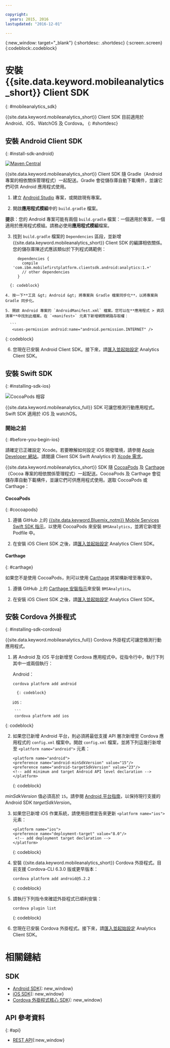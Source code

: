 ```yaml
---

copyright:
  years: 2015, 2016
lastupdated: "2016-12-01"

---
```

{:new_window: target="_blank"}
{:shortdesc: .shortdesc}
{:screen:.screen}
{:codeblock:.codeblock}

# 安裝 {{site.data.keyword.mobileanalytics_short}} Client SDK
{: #mobileanalytics_sdk}

{{site.data.keyword.mobileanalytics_short}}
Client SDK 目前適用於 Android、iOS、WatchOS 及 Cordova。
{: #shortdesc}

## 安裝 Android Client SDK
{: #install-sdk-android}

[![Maven Central](https://maven-badges.herokuapp.com/maven-central/com.ibm.mobilefirstplatform.clientsdk.android/analytics/badge.svg)](https://maven-badges.herokuapp.com/maven-central/com.ibm.mobilefirstplatform.clientsdk.android/analytics)

{{site.data.keyword.mobileanalytics_short}} Client SDK 隨 Gradle（Android 專案的相依關係管理程式）一起配送。Gradle 會從儲存庫自動下載構件，並讓它們可供 Android 應用程式使用。

1. 建立 [Android Studio](http://developer.android.com/sdk/index.html) 專案，或開啟現有專案。

2. 開啟**應用程式模組**中的 `build.gradle` 檔案。

  **提示**：您的 Android 專案可能有兩個 `build.gradle` 檔案：一個適用於專案，一個適用於應用程式模組。請務必使用**應用程式模組**檔案。

3. 找到 `build.gradle` 檔案的 `Dependencies` 區段，並新增 {{site.data.keyword.mobileanalytics_short}} Client SDK 的編譯相依關係。您的儲存庫陳述式應該類似於下列程式碼範例：

	```
      dependencies {
        compile 'com.ibm.mobilefirstplatform.clientsdk.android:analytics:1.+'
    	// other dependencies  
      }
  ```
  	{: codeblock}

4. 按一下**工具 &gt; Android &gt; 將專案與 Gradle 檔案同步化**，以將專案與 Gradle 同步化。

5. 開啟 Android 專案的 `AndroidManifest.xml` 檔案。您可以在**應用程式 > 資訊清單**中找到此檔案。在 `<manifest>` 元素下新增網際網路存取權：

	```
	 <uses-permission android:name="android.permission.INTERNET" />
   ```
   {: codeblock}
   
6. 您現在已安裝 Android Client SDK。接下來，請[匯入並起始設定](sdk.html#initalize-ma-sdk) Analytics Client SDK。   

## 安裝 Swift SDK
{: #installing-sdk-ios}

![CocoaPods 相容](https://img.shields.io/cocoapods/v/BMSAnalytics.svg)

{{site.data.keyword.mobileanalytics_full}} SDK 可讓您檢測行動應用程式。Swift SDK 適用於 iOS 及 watchOS。

### 開始之前
{: #before-you-begin-ios}

請確定已正確設定 Xcode。若要瞭解如何設定 iOS 開發環境，請參閱 [Apple Developer 網站](https://developer.apple.com/support/xcode/)。請閱讀 Client SDK Swift Analytics 的 [Xcode 需求](https://github.com/ibm-bluemix-mobile-services/bms-clientsdk-swift-analytics/tree/development#requirements)。

{{site.data.keyword.mobileanalytics_short}} SDK 隨 [CocoaPods](https://cocoapods.org/) 及 [Carthage](https://github.com/Carthage/Carthage#getting-started)（Cocoa 專案的相依關係管理程式）一起配送。CocoaPods 及 Carthage 會從儲存庫自動下載構件，並讓它們可供應用程式使用。選取 CocoaPods 或 Carthage：

#### CocoaPods
{: #cocoapods}

1. 遵循 GitHub 上的 [{{site.data.keyword.Bluemix_notm}} Mobile Services Swift SDK 指示](https://github.com/ibm-bluemix-mobile-services/bms-clientsdk-swift-analytics/tree/development#cocoapods)，以使用 CocoaPods 來安裝 `BMSAnalytics`，並將它新增至 Podfile 中。 
	
2. 在安裝 iOS Client SDK 之後，請[匯入並起始設定](sdk.html#initalize-ma-sdk) Analytics Client SDK。   

#### Carthage
{: #carthage}

如果您不是使用 CocoaPods，則可以使用 [Carthage](https://github.com/Carthage/Carthage#if-youre-building-for-ios-tvos-or-watchos) 將架構新增至專案中。

1. 遵循 GitHub 上的 [Carthage 安裝指示](https://github.com/ibm-bluemix-mobile-services/bms-clientsdk-swift-analytics/tree/development#carthage)來安裝 `BMSAnalytics`。

2. 在安裝 iOS Client SDK 之後，請[匯入並起始設定](sdk.html#initalize-ma-sdk) Analytics Client SDK。

## 安裝 Cordova 外掛程式
{: #installing-sdk-cordova}

{{site.data.keyword.mobileanalytics_full}} Cordova 外掛程式可讓您檢測行動應用程式。 

1. 將 Android 及 iOS 平台新增至 Cordova 應用程式中。從指令行中，執行下列其中一或兩個執行：
   
   Android：

	 ```
	 cordova platform add android
```
	 {: codeblock}
	
   iOS：
   	
	```
	cordova platform add ios
```
   {: codeblock}
	
2. 如果您已新增 Android 平台，則必須將最低支援 API 層次新增至 Cordova 應用程式的 `config.xml` 檔案中。開啟 `config.xml` 檔案，並將下列這幾行新增至 `<platform name="android">` 元素：

	```
	<platform name="android">  
  	<preference name="android-minSdkVersion" value="15"/>
  	<preference name="android-targetSdkVersion" value="23"/>
  	<!-- add minimum and target Android API level declaration -->
  	</platform>
	```
   {: codeblock}

 *minSdkVersion* 值必須高於 `15`。請參閱 [Android 平台指南](https://cordova.apache.org/docs/en/latest/guide/platforms/android/)，以保持現行支援的 Android SDK *targetSdkVersion*。



3. 如果您已新增 iOS 作業系統，請使用目標宣告來更新 `<platform name="ios">` 元素：

	```
	<platform name="ios">
    <preference name="deployment-target" value="8.0"/>
     <!-- add deployment target declaration -->
  	</platform>
	```
	{: codeblock}

4. 安裝 {{site.data.keyword.mobileanalytics_short}} Cordova 外掛程式。目前支援 Cordova-CLI 6.3.0 版或更早版本：

 	```
	cordova platform add android@5.2.2
	```
	{: codeblock}

5. 請執行下列指令來確認外掛程式已順利安裝：
	
	```
	cordova plugin list
	```
	{: codeblock}
	
6. 您現在已安裝 Cordova 外掛程式。接下來，請[匯入並起始設定](sdk.html#initalize-ma-sdk) Analytics Client SDK。

# 相關鏈結

## SDK
* [Android SDK](https://github.com/ibm-bluemix-mobile-services/bms-clientsdk-android-analytics){: new_window}  
* [iOS SDK](https://github.com/ibm-bluemix-mobile-services/bms-clientsdk-swift-analytics){: new_window}
* [Cordova 外掛程式核心 SDK](https://www.npmjs.com/package/bms-core){: new_window}

## API 參考資料
{: #api}
* [REST API](https://mobile-analytics-dashboard.{DomainName}/analytics-service/){:new_window}
